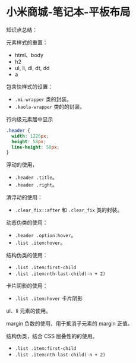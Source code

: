 # 小米商城-笔记本-平板布局

知识点总结：

元素样式的重置：

- html、body
- h2
- ul, li, dl, dt, dd
- a

包含快样式的设置：

- `.mi-wrapper` 类的封装。
- `.kaola-wrapper` 类的的封装。

行内级元素居中显示

```css
.header {
  width: 1226px;
  height: 58px;
  line-height: 58px;
}
```

浮动的使用，

- `.header .title`。
- `.header .right`。

清浮动的使用：

- `.clear_fix::after` 和 `.clear_fix` 类的封装。

动态伪类的使用：

- `.header .option:hover`。
- `.list .item:hover`。

结构伪类的使用：

- `.list .item:first-child`
- `.list .item:nth-last-child(-n + 2)`

卡片阴影的使用：

- `.list .item:hover` 卡片阴影

ul、li 元素的使用。

margin 负数的使用，用于抵消子元素的 margin 正值。

结构伪类，结合 CSS 层叠性的的使用。

- `.list .item:first-child`
- `.list .item:nth-last-child(-n + 2)`

